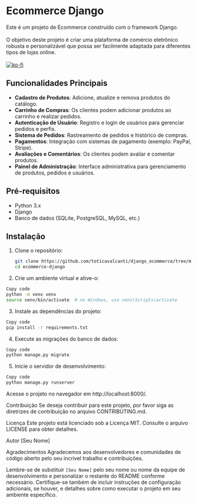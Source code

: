 # Ecommerce Django

Este é um projeto de Ecommerce construído com o framework Django. <br><br>O objetivo deste projeto é criar uma plataforma de comércio eletrônico robusta e personalizável que possa ser facilmente adaptada para diferentes tipos de lojas online.
<br>
<br>
[![ko-fi](https://ko-fi.com/img/githubbutton_sm.svg)](https://ko-fi.com/codigofluente)

## Funcionalidades Principais

- **Cadastro de Produtos**: Adicione, atualize e remova produtos do catálogo.
- **Carrinho de Compras**: Os clientes podem adicionar produtos ao carrinho e realizar pedidos.
- **Autenticação de Usuário**: Registro e login de usuários para gerenciar pedidos e perfis.
- **Sistema de Pedidos**: Rastreamento de pedidos e histórico de compras.
- **Pagamentos**: Integração com sistemas de pagamento (exemplo: PayPal, Stripe).
- **Avaliações e Comentários**: Os clientes podem avaliar e comentar produtos.
- **Painel de Administração**: Interface administrativa para gerenciamento de produtos, pedidos e usuários.

## Pré-requisitos

- Python 3.x
- Django
- Banco de dados (SQLite, PostgreSQL, MySQL, etc.)

## Instalação

1. Clone o repositório:

   ```bash
   git clone https://github.com/toticavalcanti/django_ecommerce/tree/master
   cd ecommerce-django
   ```
2. Crie um ambiente virtual e ative-o:

```bash
Copy code
python -m venv venv
source venv/bin/activate  # no Windows, use venv\Scripts\activate
```

3. Instale as dependências do projeto:

```bash
Copy code
pip install -r requirements.txt
```

4. Execute as migrações do banco de dados:

```bash
Copy code
python manage.py migrate
```

5. Inicie o servidor de desenvolvimento:

```bash
Copy code
python manage.py runserver
```
Acesse o projeto no navegador em http://localhost:8000/.

Contribuição
Se deseja contribuir para este projeto, por favor siga as diretrizes de contribuição no arquivo CONTRIBUTING.md.

Licença
Este projeto está licenciado sob a Licença MIT. Consulte o arquivo LICENSE para obter detalhes.

Autor
[Seu Nome]

Agradecimentos
Agradecemos aos desenvolvedores e comunidades de código aberto pelo seu incrível trabalho e contribuições.


Lembre-se de substituir `[Seu Nome]` pelo seu nome ou nome da equipe de desenvolvimento e personalizar o restante do README conforme necessário. Certifique-se também de incluir instruções de configuração adicionais, se houver, e detalhes sobre como executar o projeto em seu ambiente específico.




